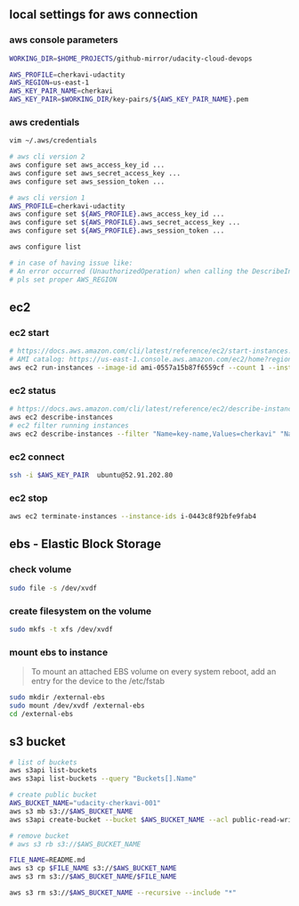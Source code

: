 
## local settings for aws connection

### aws console parameters
```sh
WORKING_DIR=$HOME_PROJECTS/github-mirror/udacity-cloud-devops

AWS_PROFILE=cherkavi-udactity
AWS_REGION=us-east-1
AWS_KEY_PAIR_NAME=cherkavi
AWS_KEY_PAIR=$WORKING_DIR/key-pairs/${AWS_KEY_PAIR_NAME}.pem
```

### aws credentials
```sh
vim ~/.aws/credentials
```
```sh
# aws cli version 2
aws configure set aws_access_key_id ...
aws configure set aws_secret_access_key ...
aws configure set aws_session_token ...

# aws cli version 1
AWS_PROFILE=cherkavi-udactity
aws configure set ${AWS_PROFILE}.aws_access_key_id ...
aws configure set ${AWS_PROFILE}.aws_secret_access_key ...
aws configure set ${AWS_PROFILE}.aws_session_token ...

aws configure list

# in case of having issue like:
# An error occurred (UnauthorizedOperation) when calling the DescribeInstances operation: You are not authorized to perform this operation.
# pls set proper AWS_REGION
```

## ec2 
### ec2 start
```sh
# https://docs.aws.amazon.com/cli/latest/reference/ec2/start-instances.html
# AMI catalog: https://us-east-1.console.aws.amazon.com/ec2/home?region=us-east-1#AMICatalog:
aws ec2 run-instances --image-id ami-0557a15b87f6559cf --count 1 --instance-type t2.micro --key-name ${AWS_KEY_PAIR_NAME} --security-group-ids launch-wizard-1
```

### ec2 status
```sh
# https://docs.aws.amazon.com/cli/latest/reference/ec2/describe-instances.html
aws ec2 describe-instances
# ec2 filter running instances 
aws ec2 describe-instances --filter "Name=key-name,Values=cherkavi" "Name=instance-state-name,Values=running" --query "Name=network-interface.addresses.private-ip-address,Values=172.*" --query 'Reservations[*].Instances[*].{InstanceId:InstanceId,KeyName:KeyName,State:State.Name, IP:NetworkInterfaces[0].PrivateIpAddresses[0].Association.PublicIp}'
```

### ec2 connect
```sh
ssh -i $AWS_KEY_PAIR  ubuntu@52.91.202.80
```

### ec2 stop
```sh
aws ec2 terminate-instances --instance-ids i-0443c8f92bfe9fab4
```

## ebs - Elastic Block Storage
### check volume
```sh
sudo file -s /dev/xvdf
```
### create filesystem on the volume
```sh
sudo mkfs -t xfs /dev/xvdf
```

### mount ebs to instance
> To mount an attached EBS volume on every system reboot, add an entry for the device to the /etc/fstab 
```sh
sudo mkdir /external-ebs
sudo mount /dev/xvdf /external-ebs
cd /external-ebs
```

## s3 bucket
```sh
# list of buckets
aws s3api list-buckets
aws s3api list-buckets --query "Buckets[].Name"

# create public bucket
AWS_BUCKET_NAME="udacity-cherkavi-001"
aws s3 mb s3://$AWS_BUCKET_NAME
aws s3api create-bucket --bucket $AWS_BUCKET_NAME --acl public-read-write

# remove bucket
# aws s3 rb s3://$AWS_BUCKET_NAME

FILE_NAME=README.md
aws s3 cp $FILE_NAME s3://$AWS_BUCKET_NAME
aws s3 rm s3://$AWS_BUCKET_NAME/$FILE_NAME

aws s3 rm s3://$AWS_BUCKET_NAME --recursive --include "*"
```
